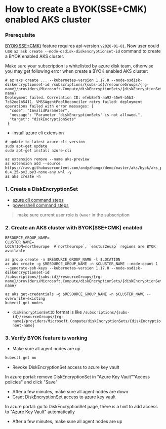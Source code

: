 # How to create a BYOK(SSE+CMK) enabled AKS cluster

### Prerequisite
[BYOK(SSE+CMK)](https://docs.microsoft.com/en-us/azure/virtual-machines/windows/disk-encryption) feature requires api-version `v2020-01-01`.
Now user could use `az ask create --node-osdisk-diskencryptionset-id` command to create a BYOK enabled AKS cluster.

Make sure your subscription is whitelisted by azure disk team, otherwise you may get following error when create a BYOK enabled AKS cluster:
```console
# az aks create ... --kubernetes-version 1.17.0 --node-osdisk-diskencryptionset-id /subscriptions/{subs-id}/resourceGroups/{rg-name}/providers/Microsoft.Compute/diskEncryptionSets/{diskEncryptionSet-name}
Deployment failed. Correlation ID: efeb8ef5-aa92-45e9-b5b3-7c62ee1b5411. VMSSAgentPoolReconciler retry failed: deployment operations failed with error messages: {
  "code": "InvalidParameter",
  "message": "Parameter 'diskEncryptionSets' is not allowed.",
  "target": "diskEncryptionSets"
 }
```

 - install azure cli extension
```
# update to latest azure-cli version
sudo apt-get update
sudo apt-get install azure-cli

az extension remove --name aks-preview
az extension add --source https://raw.githubusercontent.com/andyzhangx/demo/master/aks/byok/aks_preview-0.4.25-py2.py3-none-any.whl -y
az aks create -h
```
 
### 1. Create a DiskEncryptionSet
 - [azure cli command steps](./create-diskencryptionset.sh)
 - [powershell command steps](https://docs.microsoft.com/en-us/azure/virtual-machines/windows/disk-encryption)
> make sure current user role is `Owner` in the subscription

### 2. Create an AKS cluster with BYOK(SSE+CMK) enabled
```console
RESOURCE_GROUP_NAME=
CLUSTER_NAME=
LOCATION=northeurope  #`northeurope`, `eastus2euap` regions are BYOK available

az group create -n $RESOURCE_GROUP_NAME -l $LOCATION
az aks create -g $RESOURCE_GROUP_NAME -n $CLUSTER_NAME --node-count 1 --generate-ssh-keys --kubernetes-version 1.17.0 --node-osdisk-diskencryptionset-id 
/subscriptions/{subs-id}/resourceGroups/{rg-name}/providers/Microsoft.Compute/diskEncryptionSets/{diskEncryptionSet-name}

az aks get-credentials -g $RESOURCE_GROUP_NAME -n $CLUSTER_NAME --overwrite-existing
kubectl get nodes
```
 - `diskEncryptionSetID` format is like `/subscriptions/{subs-id}/resourceGroups/{rg-name}/providers/Microsoft.Compute/diskEncryptionSets/{diskEncryptionSet-name}`


### 3. Verify BYOK feature is working
 - Make sure all agent nodes are up
```sh
kubectl get no
```
 - Revoke DiskEncryptionSet access to azure key vault

In azure portal: remove DiskEncryptionSet in "Azure Key Vault"\"Access policies" and click "Save"
 - After a few minutes, make sure all agent nodes are down
 - Grant DiskEncryptionSet access to azure key vault

In azure portal: go to DiskEncryptionSet page, there is a hint to add access to "Azure Key Vault" automatically
 - After a few minutes, make sure all agent nodes are up

